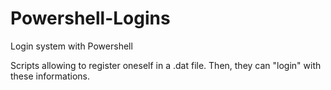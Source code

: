# Powershell-Logins
Login system with Powershell

Scripts allowing to register oneself in a .dat file.
Then, they can "login" with these informations.
